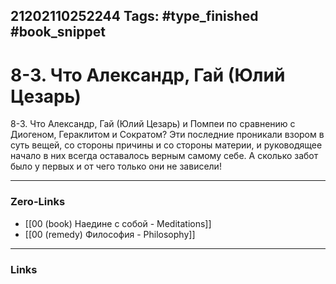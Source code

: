 21202110252244
Tags: #type_finished #book_snippet 
---
# 8-3. Что Александр, Гай (Юлий Цезарь)

 8-3. Что Александр, Гай (Юлий Цезарь) и Помпеи по сравнению с Диогеном, Гераклитом и Сократом?  Эти последние проникали взором в суть вещей, со стороны причины и со стороны материи, и руководящее начало в них всегда оставалось верным самому себе. А сколько забот было у первых и от чего только они не зависели! 

---
### Zero-Links
 - [[00 (book) Наедине с собой - Meditations]]
 - [[00 (remedy) Философия - Philosophy]]
---
### Links
